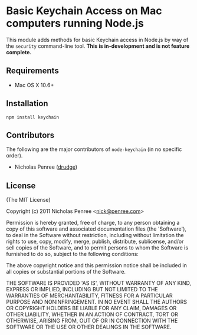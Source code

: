 #  Basic Keychain Access on Mac computers running Node.js 

  This module adds methods for basic Keychain access in Node.js by way of the `security` command-line tool. **This is in-development and is not feature complete.**

## Requirements

 * Mac OS X 10.6+

## Installation

    npm install keychain

## Contributors

The following are the major contributors of `node-keychain` (in no specific order).

  * Nicholas Penree ([drudge](http://github.com/drudge))

## License 

(The MIT License)

Copyright (c) 2011 Nicholas Penree &lt;nick@penree.com&gt;

Permission is hereby granted, free of charge, to any person obtaining
a copy of this software and associated documentation files (the
'Software'), to deal in the Software without restriction, including
without limitation the rights to use, copy, modify, merge, publish,
distribute, sublicense, and/or sell copies of the Software, and to
permit persons to whom the Software is furnished to do so, subject to
the following conditions:

The above copyright notice and this permission notice shall be
included in all copies or substantial portions of the Software.

THE SOFTWARE IS PROVIDED 'AS IS', WITHOUT WARRANTY OF ANY KIND,
EXPRESS OR IMPLIED, INCLUDING BUT NOT LIMITED TO THE WARRANTIES OF
MERCHANTABILITY, FITNESS FOR A PARTICULAR PURPOSE AND NONINFRINGEMENT.
IN NO EVENT SHALL THE AUTHORS OR COPYRIGHT HOLDERS BE LIABLE FOR ANY
CLAIM, DAMAGES OR OTHER LIABILITY, WHETHER IN AN ACTION OF CONTRACT,
TORT OR OTHERWISE, ARISING FROM, OUT OF OR IN CONNECTION WITH THE
SOFTWARE OR THE USE OR OTHER DEALINGS IN THE SOFTWARE.
